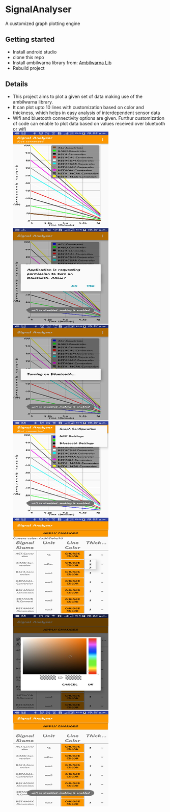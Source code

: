 # SignalAnalyser
A customized graph plotting engine

## Getting started
<ul>
<li> Install android studio</li>
<li> clone this repo</li>
<li> Install ambilwarna library from: <a href = "https://github.com/yukuku/ambilwarna">Ambilwarna Lib</a>
<li> Rebuild project</li>
</ul>

## Details
<ul>
<li>This project aims to plot a given set of data making use of the ambilwarna library. </li>
<li>It can plot upto 10 lines with customization based on color and thickness, which helps in easy analysis of interdependent sensor data</li>
<li>Wifi and bluetooth connectivity options are given. Furthur customization of code can enable to plot data based on values received over bluetooth or wifi</li
</ul>

<img src="pics/1.jpeg" height="300" width="300" >
<img src="pics/2.jpeg" height="300" width="300" >
<img src="pics/3.jpeg" height="300" width="300" >
<img src="pics/4.jpeg" height="300" width="300" >
<img src="pics/5.jpeg" height="300" width="300" >
<img src="pics/6.jpeg" height="300" width="300" >
<img src="pics/7.jpeg" height="300" width="300" >
